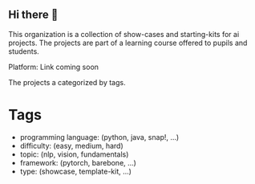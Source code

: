 ## Hi there 👋

This organization is a collection of show-cases and starting-kits for ai projects.
The projects are part of a learning course offered to pupils and students.

Platform: Link coming soon

The projects a categorized by tags.

# Tags
- programming language: (python, java, snap!, ...)
- difficulty: (easy, medium, hard)
- topic: (nlp, vision, fundamentals)
- framework: (pytorch, barebone, ...)
- type: (showcase, template-kit, ...)
